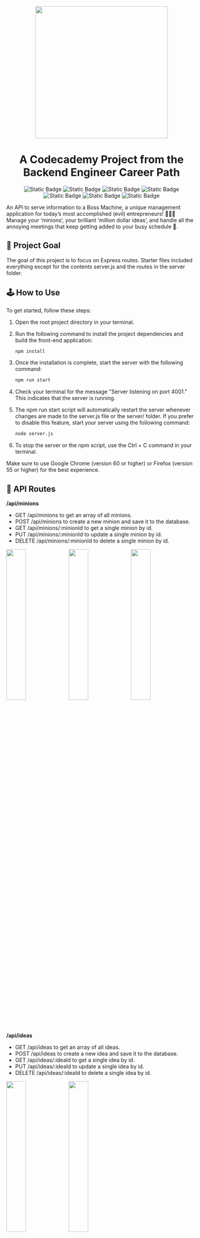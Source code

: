 <div align=center>

<img src="https://github.com/melissaveraherbst/boss-machine/assets/84316275/86742e26-be27-4534-a296-1cfecf7a0c84" width=350px />
  
# A Codecademy Project from the Backend Engineer Career Path

![Static Badge](https://img.shields.io/badge/HTML5-grey?style=flat-square&logo=html5)
![Static Badge](https://img.shields.io/badge/CSS3-grey?style=flat-square&logo=css3)
![Static Badge](https://img.shields.io/badge/JavaScript-grey?style=flat-square&logo=javascript)
![Static Badge](https://img.shields.io/badge/Node.js-grey?style=flat-square&logo=node.js)
![Static Badge](https://img.shields.io/badge/React-grey?style=flat-square&logo=react)
![Static Badge](https://img.shields.io/badge/Mocha-grey?style=flat-square&logo=mocha)
![Static Badge](https://img.shields.io/badge/Codecademy%20Project-grey?style=flat-square&logo=codecademy)
</div>

An API to serve information to a Boss Machine, a unique management application for today’s most accomplished (evil) entrepreneurs! 🦹🏼‍♀️  
Manage your ‘minions’, your brilliant ‘million dollar ideas’, and handle all the annoying meetings that keep getting added to your busy schedule 📅.

## 🎯 Project Goal

The goal of this project is to focus on Express routes. Starter files included everything except for the contents server.js and the routes in the server folder. 

## 🕹️ How to Use

To get started, follow these steps:

1. Open the root project directory in your terminal.
2. Run the following command to install the project dependencies and build the front-end application:

    ```bash
    npm install
    ```

4. Once the installation is complete, start the server with the following command:

    ```bash
    npm run start
    ```

4. Check your terminal for the message "Server listening on port 4001." This indicates that the server is running.
5. The npm run start script will automatically restart the server whenever changes are made to the server.js file or the server/ folder. If you prefer to disable this feature, start your server using the following command:

    ```bash
    node server.js
    ```

6. To stop the server or the npm script, use the Ctrl + C command in your terminal.

Make sure to use Google Chrome (version 60 or higher) or Firefox (version 55 or higher) for the best experience.

## 🧩 API Routes

**/api/minions** 

* GET /api/minions to get an array of all minions. 
* POST /api/minions to create a new minion and save it to the database.  
* GET /api/minions/:minionId to get a single minion by id.  
* PUT /api/minions/:minionId to update a single minion by id.  
* DELETE /api/minions/:minionId to delete a single minion by id.
<div>  
<img src="https://github.com/melissaveraherbst/boss-machine/assets/84316275/844f3e3f-0672-4a79-99c7-b18b102b86cf" alt="" width="32%"/>
<img src="https://github.com/melissaveraherbst/boss-machine/assets/84316275/1204ee3b-c834-464a-9c36-efdfdbc8d576" alt="" width="32%"/>  
<img src="https://github.com/melissaveraherbst/boss-machine/assets/84316275/3e18e7b5-ea6a-49d1-8d0c-b3cdbff0221f" alt="" width="32%"/>  
</div>  

<br>

**/api/ideas**

* GET /api/ideas to get an array of all ideas.  
* POST /api/ideas to create a new idea and save it to the database.  
* GET /api/ideas/:ideaId to get a single idea by id.  
* PUT /api/ideas/:ideaId to update a single idea by id.  
* DELETE /api/ideas/:ideaId to delete a single idea by id.
<div> 
<img src="https://github.com/melissaveraherbst/boss-machine/assets/84316275/d7f6195a-8037-4331-bcae-90e0e2a9da76" alt="" width="32%"/>
<img src="https://github.com/melissaveraherbst/boss-machine/assets/84316275/3cdcaed0-b0f7-4b26-a271-d14fef89acdb" alt="" width="32%"/>
</div>

<br>

**/api/meetings**

* GET /api/meetings to get an array of all meetings.
* POST /api/meetings to create a new meeting and save it to the database.
* DELETE /api/meetings to delete all meetings from the database.
<>
<img src="https://github.com/melissaveraherbst/boss-machine/assets/84316275/597425c8-6154-4ef3-a48e-fde791b4f022" alt="" width="32%"/>
</>

## 🧪 Testing
This project includes a testing suite that covers essential functionality and edge cases.

Follow these steps to run the tests:

1. Open the root project directory in your terminal.
2. Run the following command to install all necessary testing dependencies (perform this step only once):

    ```bash
    npm install
    ```

3. Execute the following command to run the tests:

    ```bash
    npm run test
    ```

4. The terminal will display a list of tests along with information on whether each test passed. If a test fails, additional specific output explaining the reason for the failure will be provided.
5. While the terminal is open, the tests will automatically re-run each time you save server files. To exit the testing loop, use Ctrl + C.
6. If you prefer to run the tests only once without the automatic re-run feature, you can do so and then exit the terminal.you can run the mocha command in the terminal from your project root directory.
